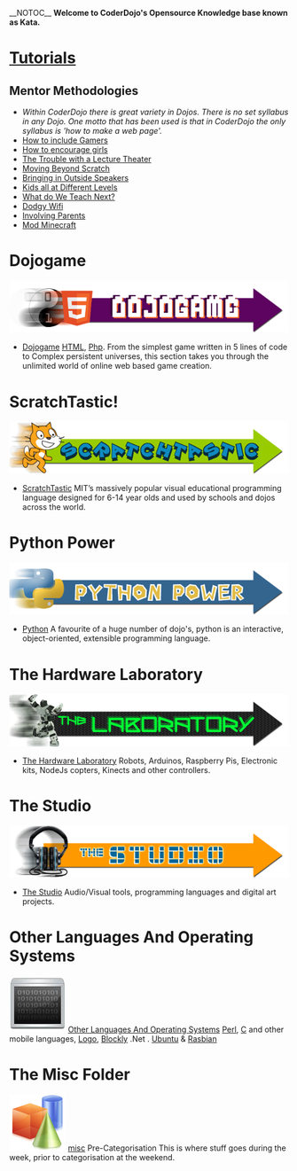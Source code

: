 \_\_NOTOC\_\_ **Welcome to CoderDojo's Opensource Knowledge base known
as Kata.**

# [Tutorials](Tutorials.md)

## Mentor Methodologies

  - *Within CoderDojo there is great variety in Dojos. There is no set
    syllabus in any Dojo. One motto that has been used is that in
    CoderDojo the only syllabus is 'how to make a web page'.*
  - [How to include Gamers](How_to_include_Gamers.md)
  - [How to encourage girls](How_to_encourage_girls.md)
  - [The Trouble with a Lecture
    Theater](The_Trouble_with_a_Lecture_Theater.md)
  - [Moving Beyond Scratch](Moving_Beyond_Scratch.md)
  - [Bringing in Outside
    Speakers](Bringing_in_Outside_Speakers.md)
  - [Kids all at Different
    Levels](Kids_all_at_Different_Levels.md)
  - [What do We Teach Next?](What_do_We_Teach_Next?.md)
  - [Dodgy Wifi](Dodgy_Wifi.md)
  - [Involving Parents](Involving_Parents.md)
  - [Mod Minecraft](Mod_Minecraft.md)

# Dojogame

![Kata\_banners\_dojogame.png](../files/Kata_banners_dojogame.png
"../files/Kata_banners_dojogame.png")

  -   
    [Dojogame](Dojogame.md)
    [HTML](HTML.md),
    [Php](Php.md). From the simplest
    game written in 5 lines of code to Complex persistent universes,
    this section takes you through the unlimited world of online web
    based game creation.

# ScratchTastic\!

![Kata\_banners\_scratch.png](../files/Kata_banners_scratch.png
"../files/Kata_banners_scratch.png")

  -   
    [ScratchTastic](ScratchTastic.md)
    MIT’s massively popular visual educational programming language
    designed for 6-14 year olds and used by schools and dojos across the
    world.

# Python Power

![kata\_banners\_python.png](../files/kata_banners_python.png
"../files/kata_banners_python.png")

  -   
    [Python](Python.md)
    A favourite of a huge number of dojo's, python is an interactive,
    object-oriented, extensible programming language.

# The Hardware Laboratory

![Kata\_banners\_laboratory.png](../files/Kata_banners_laboratory.png
"../files/Kata_banners_laboratory.png")

  -   
    [The Hardware Laboratory](The_Hardware_Laboratory.md)
    Robots, Arduinos, Raspberry Pis, Electronic kits, NodeJs copters,
    Kinects and other controllers.

# The Studio

![Kata\_banners\_studio.png](../files/Kata_banners_studio.png
"../files/Kata_banners_studio.png")

  -   
    [The Studio](The_Studio.md)
    Audio/Visual tools, programming languages and digital art projects.

# Other Languages And Operating Systems

![../files/Icon-code.jpg](../files/Icon-code.jpg "../files/Icon-code.jpg") [Other Languages And
Operating Systems](Other_Languages_And_Operating_Systems.md)
[Perl](Perl.md),
[C](C.md)
and other mobile languages, [Logo](Logo.md),
[Blockly](Blockly.md) .Net .
[Ubuntu](Ubuntu.md) &
[Rasbian](Rasbian.md)

# The Misc Folder

![../files/Icon-misc.png](../files/Icon-misc.png "../files/Icon-misc.png") [misc](misc.md)
Pre-Categorisation This is where stuff goes during the week, prior to
categorisation at the weekend.
